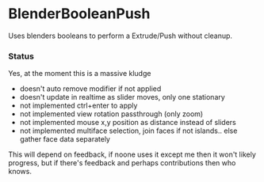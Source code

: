 # BlenderBooleanPush
Uses blenders booleans to perform a Extrude/Push without cleanup.

### Status

Yes, at the moment this is a massive kludge

- doesn't auto remove modifier if not applied
- doesn't update in realtime as slider moves, only one stationary
- not implemented ctrl+enter to apply
- not implemented view rotation passthrough (only zoom)
- not implemented mouse x,y position as distance instead of sliders
- not implemented multiface selection, join faces if not islands.. else gather face data separately

This will depend on feedback, if noone uses it except me then it won't likely progress, but if there's feedback and perhaps contributions then who knows.
 

